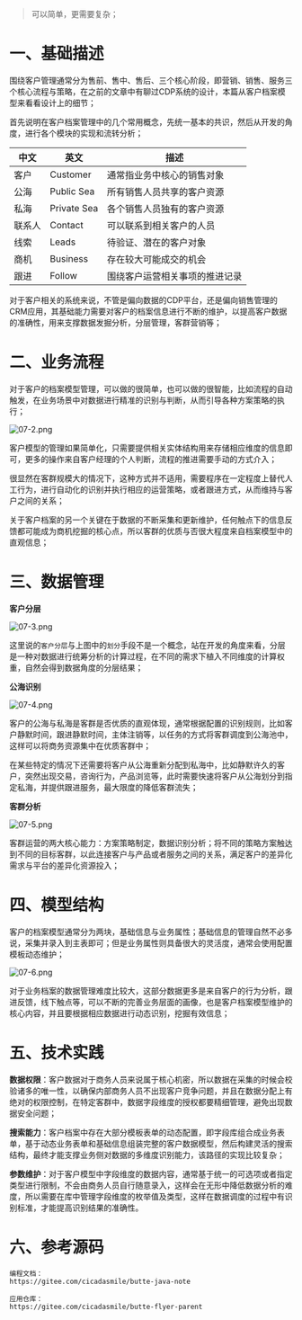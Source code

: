 > 可以简单，更需要复杂；

# 一、基础描述

围绕客户管理通常分为售前、售中、售后、三个核心阶段，即营销、销售、服务三个核心流程与策略，在之前的文章中有聊过CDP系统的设计，本篇从客户档案模型来看看设计上的细节；

首先说明在客户档案管理中的几个常用概念，先统一基本的共识，然后从开发的角度，进行各个模块的实现和流转分析；

| 中文 | 英文 | 描述 | 
|---|---|---| 
| 客户 | Customer | 通常指业务中核心的销售对象 | 
| 公海 | Public Sea | 所有销售人员共享的客户资源 | 
| 私海 | Private Sea | 各个销售人员独有的客户资源 | 
| 联系人 | Contact | 可以联系到相关客户的人员 | 
| 线索 | Leads | 待验证、潜在的客户对象 | 
| 商机 | Business | 存在较大可能成交的机会 | 
| 跟进 | Follow | 围绕客户运营相关事项的推进记录 | 

对于客户相关的系统来说，不管是偏向数据的CDP平台，还是偏向销售管理的CRM应用，其基础能力需要对客户的档案信息进行不断的维护，以提高客户数据的准确性，用来支撑数据发掘分析，分层管理，客群营销等；

# 二、业务流程

对于客户的档案模型管理，可以做的很简单，也可以做的很智能，比如流程的自动触发，在业务场景中对数据进行精准的识别与判断，从而引导各种方案策略的执行；

![](https://foruda.gitee.com/images/1661580941254111800/4cebe9e9_5064118.png "07-2.png")


客户模型的管理如果简单化，只需要提供相关实体结构用来存储相应维度的信息即可，更多的操作来自客户经理的个人判断，流程的推进需要手动的方式介入；

很显然在客群规模大的情况下，这种方式并不适用，需要程序在一定程度上替代人工行为，进行自动化的识别并执行相应的运营策略，或者跟进方式，从而维持与客户之间的关系；

关于客户档案的另一个关键在于数据的不断采集和更新维护，任何触点下的信息反馈都可能成为商机挖掘的核心点，所以客群的优质与否很大程度来自档案模型中的直观信息；

# 三、数据管理

**客户分层**

![](https://foruda.gitee.com/images/1661580952486628642/57d1b198_5064118.png "07-3.png")

这里说的`客户分层`与上图中的`划分`手段不是一个概念，站在开发的角度来看，分层是一种对数据进行统筹分析的计算过程，在不同的需求下植入不同维度的计算权重，自然会得到数据角度的分层结果；

**公海识别**

![](https://foruda.gitee.com/images/1661580962150355361/b9a189d4_5064118.png "07-4.png")

客户的公海与私海是客群是否优质的直观体现，通常根据配置的识别规则，比如客户静默时间，跟进静默时间，主体注销等，以任务的方式将客群调度到公海池中，这样可以将商务资源集中在优质客群中；

在某些特定的情况下还需要将客户从公海重新分配到私海中，比如静默许久的客户，突然出现交易，咨询行为，产品浏览等，此时需要快速将客户从公海划分到指定私海，并提供跟进服务，最大限度的降低客群流失；

**客群分析**

![](https://foruda.gitee.com/images/1661580972537381149/59e6585f_5064118.png "07-5.png")

客群运营的两大核心能力：方案策略制定，数据识别分析；将不同的策略方案触达到不同的目标客群，以此连接客户与产品或者服务之间的关系，满足客户的差异化需求与平台的差异化资源投入；

# 四、模型结构

客户的档案模型通常分为两块，基础信息与业务属性；基础信息的管理自然不必多说，采集并录入到主表即可；但是业务属性则具备很大的灵活度，通常会使用配置模板动态维护；

![](https://foruda.gitee.com/images/1661580982516501927/e0688582_5064118.png "07-6.png")

对于业务档案的数据管理难度比较大，这部分数据更多是来自客户的行为分析，跟进反馈，线下触点等，可以不断的完善业务层面的画像，也是客户档案模型维护的核心内容，并且要根据相应数据进行动态识别，挖掘有效信息；

# 五、技术实践

**数据权限**：客户数据对于商务人员来说属于核心机密，所以数据在采集的时候会校验诸多的唯一性，以确保内部商务人员不出现客户竞争问题，并且在数据分配上有绝对的权限控制，在特定客群中，数据字段维度的授权都要精细管理，避免出现数据安全问题；

**搜索能力**：客户档案中存在大部分模板表单的动态配置，即字段库组合成业务表单，基于动态业务表单和基础信息组装完整的客户数据模型，然后构建灵活的搜索结构，最终才能支撑业务侧对数据的多维度识别能力，该路径的实现比较复杂；

**参数维护**：对于客户模型中字段维度的数据内容，通常基于统一的可选项或者指定类型进行限制，不会由商务人员自行随意录入，这样会在无形中降低数据分析的难度，所以需要在库中管理字段维度的枚举值及类型，这样在数据调度的过程中有识别标准，才能提高识别结果的准确性。

# 六、参考源码

```
编程文档：
https://gitee.com/cicadasmile/butte-java-note

应用仓库：
https://gitee.com/cicadasmile/butte-flyer-parent
```